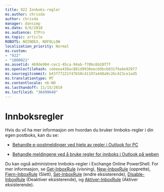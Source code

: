 ```yaml
---
title: 922 Innboks-regler
ms.author: chrisda
author: chrisda
manager: dansimp
ms.date: 6/6/2018
ms.audience: ITPro
ms.topic: article
ROBOTS: NOINDEX, NOFOLLOW
localization_priority: Normal
ms.custom:
- "922"
- "1800021"
ms.assetid: 469de984-cec1-45ca-94ab-f70bc6b28fff
ms.openlocfilehash: cebeea438ac881d9930eecb9bcb031f9a6e92977
ms.sourcegitcommit: b43f77221f47b50c41197a448a9c26c423ce1ad5
ms.translationtype: MT
ms.contentlocale: nb-NO
ms.lasthandoff: 11/15/2019
ms.locfileid: "36499648"
---
```

# <a name="inbox-rules"></a>Innboksregler

Hvis du vil ha mer informasjon om hvordan du bruker Innboks-regler i din egen postboks, kan du se:

- [Behandle e-postmeldinger ved hjelp av regler i Outlook for PC](https://support.office.com/article/c24f5dea-9465-4df4-ad17-a50704d66c59.aspx)

- [Behandle meldingene ved å bruke regler for innboks i Outlook på weben](https://support.office.com/article/8400435c-f14e-4272-9004-1548bb1848f2.aspx)

Du kan også administrere Innboks-regler i Exchange Online PowerShell. For mer informasjon, se [Get-InboxRule](https://docs.microsoft.com/powershell/module/exchange/mailboxes/get-inboxrule) (visning), [New-InboxRule](https://docs.microsoft.com/powershell/module/exchange/mailboxes/new-inboxrule) (opprette), [Fjern-InboxRule](https://docs.microsoft.com/powershell/module/exchange/mailboxes/remove-inboxrule) (Slett), [Set-InboxRule](https://docs.microsoft.com/powershell/module/exchange/mailboxes/set-inboxrule) (endre eksisterende), [Disable-InboxRule](https://docs.microsoft.com/powershell/module/exchange/mailboxes/disable-inboxrule) (Deaktiver eksisterende), og [Aktiver-InboxRule](https://docs.microsoft.com/powershell/module/exchange/mailboxes/enable-inboxrule) (Aktiver eksisterende).
